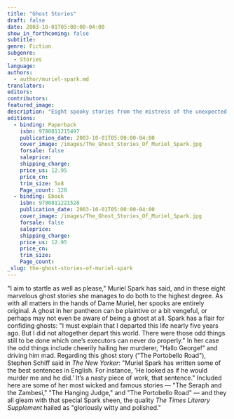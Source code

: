 ```yaml
---
title: "Ghost Stories"
draft: false
date: 2003-10-01T05:00:00-04:00
show_in_forthcoming: false
subtitle:
genre: Fiction
subgenre:
  - Stories
language:
authors:
  - author/muriel-spark.md
translators:
editors:
contributors:
featured_image:
description: "Eight spooky stories from the mistress of the unexpected "
editions:
  - binding: Paperback
    isbn: 9780811215497
    publication_date: 2003-10-01T05:00:00-04:00
    cover_image: /images/The_Ghost_Stories_Of_Muriel_Spark.jpg
    forsale: false
    saleprice:
    shipping_charge:
    price_us: 12.95
    price_cn:
    trim_size: 5x8
    Page_count: 128
  - binding: Ebook
    isbn: 9780811221528
    publication_date: 2003-10-01T05:00:00-04:00
    cover_image: /images/The_Ghost_Stories_Of_Muriel_Spark.jpg
    forsale: false
    saleprice:
    shipping_charge:
    price_us: 12.95
    price_cn:
    trim_size:
    Page_count:
_slug: the-ghost-stories-of-muriel-spark
---
```


"I aim to startle as well as please," Muriel Spark has said, and in these eight marvelous ghost stories she manages to do both to the highest degree. As with all matters in the hands of Dame Muriel, her spooks are entirely original. A ghost in her pantheon can be plaintive or a bit vengeful, or perhaps may not even be aware of being a ghost at all. Spark has a flair for confiding ghosts: "I must explain that I departed this life nearly five years ago. But I did not altogether depart this world. There were those odd things still to be done which one’s executors can never do properly." In her case the odd things include cheerily hailing her murderer, "Hallo George!" and driving him mad. Regarding this ghost story ("The Portobello Road"), Stephen Schiff said in _The New Yorker_: "Muriel Spark has written some of the best sentences in English. For instance, ’He looked as if he would murder me and he did.’ It’s a nasty piece of work, that sentence." Included here are some of her most wicked and famous stories — "The Seraph and the Zambesi," "The Hanging Judge," and "The Portobello Road" — and they all gleam with that special Spark sheen, the quality _The Times Literary Supplement_ hailed as "gloriously witty and polished."

